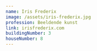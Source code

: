 ```yaml
---
name: Iris Frederix
image: /assets/iris-frederix.jpg
profession: Beeldende kunst
link: irisfrederix.com
buildingNumber: 3
houseNumber: 8
---
```

